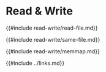 # Read & Write

{{#include read-write/read-file.md}}

{{#include read-write/same-file.md}}

{{#include read-write/memmap.md}}

{{#include ../links.md}}
